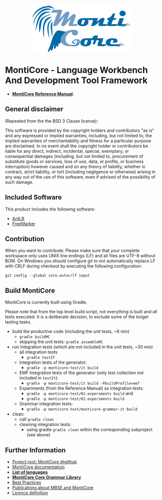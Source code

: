 <!-- (c) https://github.com/MontiCore/monticore -->
<center><div style="text-align:center" ><img src="mc-logo.png" /></div></center>

# MontiCore - Language Workbench And Development Tool Framework 

* [**MontiCore Reference Manual**](https://monticore.de/MontiCore_Reference-Manual.2017.pdf).

## General disclaimer

(Repeated from the the BSD 3 Clause license): 

This software is provided by the copyright holders and contributors
"as is" and any expressed or implied warranties, including, but not limited
to, the implied warranties of merchantability and fitness for a particular
purpose are disclaimed. In no event shall the copyright holder or
contributors be liable for any direct, indirect, incidental, special,
exemplary, or consequential damages (including, but not limited to,
procurement of substitute goods or services, loss of use, data, or
profits, or business interruption) however caused and on any theory of
liability, whether in contract, strict liability, or tort (including
negligence or otherwise) arising in any way out of the use of this
software, even if advised of the possibility of such damage.

## Included Software

This product includes the following software:
* [AntLR](https://www.antlr.org/)
* [FreeMarker](https://freemarker.org/)

## Contribution 

When you want to contribute: Please make sure that your complete workspace only 
uses UNIX line endings (LF) and all files are UTF-8 without BOM. On Windows you should 
configure git to not automatically replace LF with CRLF during checkout 
by executing the following configuration: 

    git config --global core.autocrlf input
    
## Build MontiCore

MontiCore is currently built using Gradle. 

Please note that from the top level build script, not everything is built and 
all tests executed. It is a deliberate decision, to exclude some of the longer 
lasting tasks.

* build the productive code (including the unit tests, ~8 min)
  * `gradle buildMC`
  * skipping the unit tests: `gradle assembleMC`
* run integration tests (which are not included in the unit tests, ~30 min)   
  * all integration tests
    * `gradle testIT`
  * Integration tests of the generator: 
    *  `gradle -p monticore-test/it build`
  * EMF Integration tests of the generator (only test collection not included in `testIt`): 
    * `gradle -p monticore-test/it build -PbuildProfile=emf`
  * Experiments (from the Reference Manual) as integration tests:
    * `gradle -p monticore-test/01.experiments build` and 
    * `gradle -p monticore-test/02.experiments build`
  * Grammar integration tests:
     * `gradle -p monticore-test/monticore-grammar-it build`
* clean:
  * call `gradle clean`
  * cleaning integration tests:
    * using gradle `gradle clean` within the corresponding subproject (see above)

  
## Further Information

* [Project root: MontiCore @github](https://github.com/MontiCore/monticore)
* [MontiCore documentation](https://www.monticore.de/)
* [**List of languages**](https://github.com/MontiCore/monticore/blob/dev/docs/Languages.md)
* [**MontiCore Core Grammar Library**](https://github.com/MontiCore/monticore/blob/dev/monticore-grammar/src/main/grammars/de/monticore/Grammars.md)
* [Best Practices](https://github.com/MontiCore/monticore/blob/dev/docs/BestPractices.md)
* [Publications about MBSE and MontiCore](https://www.se-rwth.de/publications/)
* [Licence definition](https://github.com/MontiCore/monticore/blob/master/00.org/Licenses/LICENSE-MONTICORE-3-LEVEL.md)

